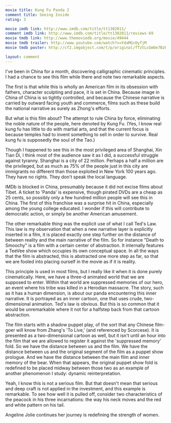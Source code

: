 ```yaml
---
movie title: Kung Fu Panda 2
comment title: Seeing Inside
rating: 3

movie imdb link: http://www.imdb.com/title/tt1302011/
comment imdb link: http://www.imdb.com/title/tt1302011/reviews-69
movie tmdb link: http://www.themoviedb.org/movie/49444
movie tmdb trailer: http://www.youtube.com/watch?v=YdaMGcOyfjM
movie tmdb poster: http://cf2.imgobject.com/t/p/original/fTztLcGmOe7BzPbJzRaHXdEI2WG.jpg

layout: comment
---
```


I've been in China for a month, discovering calligraphic cinematic principles. I had a chance to see this film while there and note two remarkable aspects.

The first is that while this is wholly an American film in its obsession with fathers, character sculpting and pace, it is set in China. Because image in China of China is so tightly controlled, and because the Chinese narrative is carried by outward facing youth and commerce, films such as these build the national narrative as surely as Zhong's efforts. 

But what is this film about? The attempt to rule China by force, eliminating the noble nature of the people, here denoted by Kung Fu. (Yes, I know real kung fu has little to do with martial arts, and that the current focus is because temples had to invent something to sell in order to survive. Real kung fu is supposedly the soul of the Tao.)

Though I happened to see this in the most privileged area of Shanghai, Xin Tian Di, I think most of the audience saw it as I did, a successful struggle against tyranny. Shanghai is a city of 22 million. Perhaps a half a million are the privileged, but as much as 75% of the people just in this city are immigrants no different than those exploited in New York 100 years ago. They have no rights. They don't speak the local language.

IMDb is blocked in China, presumably because it did not excise films about Tibet. A ticket to 'Panda' is expensive, though pirated DVDs are a cheap as 25 cents, so possibly only a few hundred million people will see this in China. The first of this franchise was a surprise hit in China, especially among the young college educated. I wonder if this will contribute to democratic action, or simply be another American amusement. 

The other remarkable thing was the explicit use of what I call Ted's Law. This law is my observation that when a new narrative layer is explicitly inserted in a film, it is placed exactly one step further on the distance of between reality and the main narrative of the film. So for instance "Death to Smoochy" is a film with a certain center of abstraction. It internally features a TeeVee show which occupies its own conceptual space. In all the ways that the film is abstracted, this is abstracted one more step as far, so that we are fooled into placing ourself in the movie as if it is reality. 

This principle is used in most films, but I really like it when it is done purely cinematically. Here, we have a three-d animated world that we are supposed to enter. Within that world are suppressed memories of our hero, an event where his tribe was killed in a Herodian massacre. The story, such as it has a human dimension, is about our panda encountering this inner narrative. It is portrayed as an inner cartoon, one that uses crude, two-dimensional animation. Ted's law is obvious. But this is so common that it would be unremarkable where it not for a halfstep back from that cartoon abstraction.

The film starts with a shadow puppet play, of the sort that any Chinese film-goer will know from Zhang's 'To Live,' (and referenced by Scorcese). It is presented as a two-dimensional cartoon as well, but it isn't until an hour into the film that we are allowed to register it against the 'suppressed memory' fold. So we have the distance between us and the film. We have the distance between us and the original segment of the film as a puppet show prologue. And we have the distance between the main film and inner memory of the bear. When that appears, the original puppet show fold is redefined to be placed midway between those two as an example of another phenomenon I study: dynamic reinterpretation.

Yeah, I know this is not a serious film. But that doesn't mean that serious and deep craft is not applied in the investment, and this example is remarkable. To see how well it is pulled off, consider two characteristics of the peacock in his three incarnations: the way his neck moves and the red and white pattern on his tail.

Angeline Jolie continues her journey is redefining the strength of women.